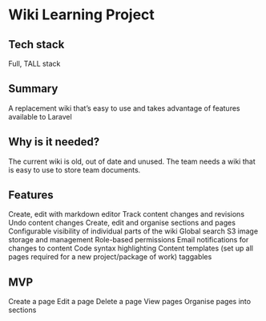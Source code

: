 # Wiki Learning Project

## Tech stack
Full, TALL stack

## Summary
A replacement wiki that’s easy to use and takes advantage of features available to Laravel

## Why is it needed?
The current wiki is old, out of date and unused. The team needs a wiki that is easy to use to store team documents.

## Features
Create, edit with markdown editor
Track content changes and revisions
Undo content changes
Create, edit and organise sections and pages
Configurable visibility of individual parts of the wiki
Global search
S3 image storage and management
Role-based permissions
Email notifications for changes to content
Code syntax highlighting
Content templates (set up all pages required for a new project/package of work)
taggables

## MVP
Create a page
Edit a page
Delete a page
View pages
Organise pages into sections
